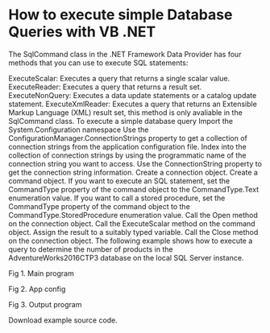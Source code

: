 # How to execute simple Database Queries with VB .NET

The SqlCommand class in the .NET Framework Data Provider has four methods that you can use to execute SQL statements:

ExecuteScalar: Executes a query that returns a single scalar value.
ExecuteReader: Executes a query that returns a result set.
ExecuteNonQuery: Executes a data update statements or a catalog update statement.
ExecuteXmlReader: Executes a query that returns an Extensible Markup Language (XML) result set, this method is only avaliable in the SqlCommand class.
To execute a simple database query
Import the System.Configuration namespace
Use the ConfigurationManager.ConnectionStrings property to get a collection of connection strings from the application configuration file.
Index into the collection of connection strings by using the programmatic name of the connection string you want to access.
Use the ConnectionString property to get the connection string information.
Create a connection object.
Create a command object.
If you want to execute an SQL statement, set the CommandType property of the command object to the CommandType.Text enumeration value. If you want to call a stored procedure, set the CommandType property of the command object to the CommandType.StoredProcedure enumeration value.
Call the Open method on the connection object.
Call the ExecuteScalar method on the command object. Assign the result to a suitably typed variable.
Call the Close method on the connection object.
The following example shows how to execute a query to determine the number of products in the AdventureWorks2016CTP3 database on the local SQL Server instance.

Fig 1. Main program

Fig 2. App config

Fig 3. Output program

Download example source code.
